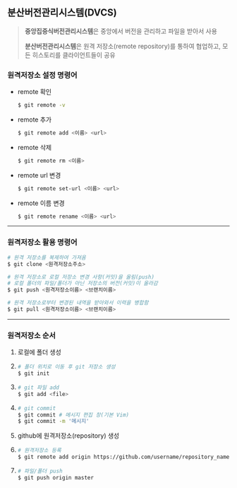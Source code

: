 ## 분산버전관리시스템(DVCS)

> **중앙집중식버전관리시스템**은 중앙에서 버전을 관리하고 파일을 받아서 사용
>
> **분산버전관리시스템**은 원격 저장소(remote repository)를 통하여 협업하고, 모든 히스토리를 클라이언트들이 공유

### 원격저장소 설정 명령어

* remote 확인

  ```bash
  $ git remote -v
  ```

* remote 추가

  ```bash
  $ git remote add <이름> <url>
  ```

* remote 삭제

  ```bash
  $ git remote rm <이름>
  ```

* remote url 변경

  ```bash
  $ git remote set-url <이름> <url>
  ```

* remote  이름 변경

  ```bash
  $ git remote rename <이름> <url>
  ```

***

### 원격저장소 활용 명령어

```bash
# 원격 저장소를 복제하여 가져옴
$ git clone <원격저장소주소>
```

```bash
# 원격 저장소로 로컬 저장소 변경 사항(커밋)을 올림(push)
# 로컬 폴더의 파일/폴더가 아닌 저장소의 버전(커밋)이 올라감
$ git push <원격저장소이름> <브랜치이름>
```

```bash
# 원격 저장소로부터 변경된 내역을 받아와서 이력을 병합함
$ git pull <원격저장소이름> <브랜치이름>
```



***

### 원격저장소 순서

1. 로컬에 폴더 생성

2. ```bash
   # 폴더 위치로 이동 후 git 저장소 생성
   $ git init
   ```

3. ```bash
   # git 파일 add
   $ git add <file>
   ```

4. ```bash
   # git commit
   $ git commit # 메시지 편집 창(기본 Vim)
   $ git commit -m '메시지'
   ```

5. github에 원격저장소(repository) 생성

6. ```bash
   # 원격저장소 등록
   $ git remote add origin https://github.com/username/repository_name.git
   ```

7.  ```bash
    # 파일/폴더 push
    $ git push origin master
    ```

   

